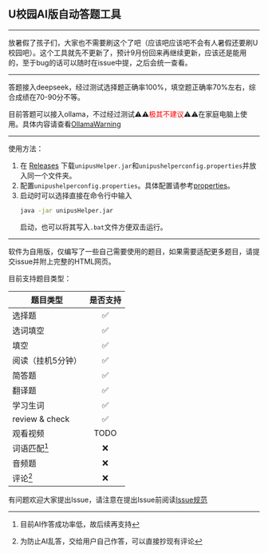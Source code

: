 ## U校园AI版自动答题工具

---

放暑假了孩子们，大家也不需要刷这个了吧（应该吧应该吧不会有人暑假还要刷U校园吧）。这个工具就先不更新了，预计9月份回来再继续更新，应该还是能用的，至于bug的话可以随时在issue中提，之后会统一查看。

---

答题接入deepseek，经过测试选择题正确率100%，填空题正确率70%左右，综合成绩在70-90分不等。

目前答题可以接入ollama，不过经过测试⚠️⚠️<font color=red>️极其不建议</font>⚠️⚠️在家庭电脑上使用。具体内容请查看[OllamaWarning](/src/doc/ollamaWarning.md)

---

使用方法：

1. 在
   [Releases](https://github.com/Duster-Cule/UnipusHelper/releases)
   下载`unipusHelper.jar`和`unipushelperconfig.properties`并放入同一个文件夹。
2. 配置`unipushelperconfig.properties`。具体配置请参考[properties](src/doc/properties.md)。
3. 启动时可以选择直接在命令行中输入
    ```bash
    java -jar unipusHelper.jar
    ```
   启动，也可以将其写入`.bat`文件方便双击运行。
---
软件为自用版，仅编写了一些自己需要使用的题目，如果需要适配更多题目，请提交issue并附上完整的HTML网页。

目前支持题目类型：

| 题目类型           | 是否支持 |
|----------------|:----:|
| 选择题            |  ✅   |
| 选词填空           |  ✅   |
| 填空             |  ✅   |
| 阅读（挂机5分钟）      |  ✅   |
| 简答题            |  ✅   |
| 翻译题            |  ✅   |
| 学习生词           |  ✅   |
| review & check |  ✅   |
| 观看视频           | TODO |
| 词语匹配[^1]       |  ❌   |
| 音频题            |  ❌   |
| 评论[^2]         |  ❌   |

[^1]: 目前AI作答成功率低，故后续再支持

[^2]: 为防止AI乱答，交给用户自己作答，可以直接抄现有评论

有问题欢迎大家提出Issue，请注意在提出Issue前阅读[Issue规范](src/doc/issue.md)